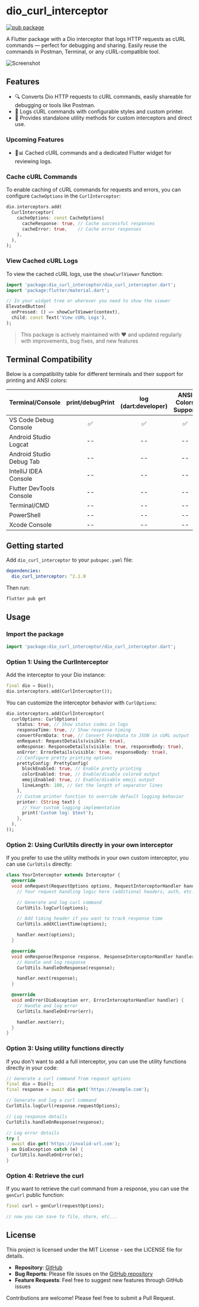 # dio_curl_interceptor

[![pub package](https://img.shields.io/pub/v/dio_curl_interceptor.svg)](https://pub.dev/packages/dio_curl_interceptor)

A Flutter package with a Dio interceptor that logs HTTP requests as cURL commands — perfect for debugging and sharing. Easily reuse the commands in Postman, Terminal, or any cURL-compatible tool.

![Screenshot](https://raw.githubusercontent.com/venhdev/dio_curl_interceptor/refs/heads/main/screenshots/image.png)

## Features

- 🔍 Converts Dio HTTP requests to cURL commands, easily shareable for debugging or tools like Postman.
- 📝 Logs cURL commands with configurable styles and custom printer.
- 🧰 Provides standalone utility methods for custom interceptors and direct use.

### Upcoming Features

- 💾📊 Cached cURL commands and a dedicated Flutter widget for reviewing logs.

### Cache cURL Commands

To enable caching of cURL commands for requests and errors, you can configure `CacheOptions` in the `CurlInterceptor`:

```dart
dio.interceptors.add(
  CurlInterceptor(
    cacheOptions: const CacheOptions(
      cacheResponse: true, // Cache successful responses
      cacheError: true,    // Cache error responses
    ),
  ),
);
```

### View Cached cURL Logs

To view the cached cURL logs, use the `showCurlViewer` function:

```dart
import 'package:dio_curl_interceptor/dio_curl_interceptor.dart';
import 'package:flutter/material.dart';

// In your widget tree or wherever you need to show the viewer
ElevatedButton(
  onPressed: () => showCurlViewer(context),
  child: const Text('View cURL Logs'),
);
```

> This package is actively maintained with ❤️ and updated regularly with improvements, bug fixes, and new features

## Terminal Compatibility

Below is a compatibility table for different terminals and their support for printing and ANSI colors:

| Terminal/Console | print/debugPrint | log (dart:developer) | ANSI Colors Support |
|------------------|:------------------------:|:----------------------------:|:-------------------:|
| VS Code Debug Console |✅|✅|✅|
| Android Studio Logcat | -- | -- | -- |
| Android Studio Debug Tab | -- | -- | -- |
| IntelliJ IDEA Console | -- | -- | -- |
| Flutter DevTools Console | -- | -- | -- |
| Terminal/CMD | -- | -- | -- |
| PowerShell | -- | -- | -- |
| Xcode Console | -- | -- | -- |

## Getting started

Add `dio_curl_interceptor` to your `pubspec.yaml` file:

```yaml
dependencies:
  dio_curl_interceptor: ^2.1.0
```

Then run:

```bash
flutter pub get
```

## Usage

### Import the package

```dart
import 'package:dio_curl_interceptor/dio_curl_interceptor.dart';
```

### Option 1: Using the CurlInterceptor

Add the interceptor to your Dio instance:

```dart
final dio = Dio();
dio.interceptors.add(CurlInterceptor());
```

You can customize the interceptor behavior with `CurlOptions`:

```dart
dio.interceptors.add(CurlInterceptor(
  curlOptions: CurlOptions(
    status: true, // Show status codes in logs
    responseTime: true, // Show response timing
    convertFormData: true, // Convert FormData to JSON in cURL output
    onRequest: RequestDetails(visible: true),
    onResponse: ResponseDetails(visible: true, responseBody: true),
    onError: ErrorDetails(visible: true, responseBody: true),
    // Configure pretty printing options
    prettyConfig: PrettyConfig(
      blockEnabled: true, // Enable pretty printing
      colorEnabled: true, // Enable/disable colored output
      emojiEnabled: true, // Enable/disable emoji output
      lineLength: 100, // Set the length of separator lines
    ),
    // Custom printer function to override default logging behavior
    printer: (String text) {
      // Your custom logging implementation
      print('Custom log: $text');
    },
  ),
));
```

### Option 2: Using CurlUtils directly in your own interceptor

If you prefer to use the utility methods in your own custom interceptor, you can use `CurlUtils` directly:

```dart
class YourInterceptor extends Interceptor {
  @override
  void onRequest(RequestOptions options, RequestInterceptorHandler handler) {
    // Your request handling logic here (additional headers, auth, etc.)

    // Generate and log curl command
    CurlUtils.logCurl(options);

    // Add timing header if you want to track response time
    CurlUtils.addXClientTime(options);

    handler.next(options);
  }

  @override
  void onResponse(Response response, ResponseInterceptorHandler handler) {
    // Handle and log response
    CurlUtils.handleOnResponse(response);

    handler.next(response);
  }

  @override
  void onError(DioException err, ErrorInterceptorHandler handler) {
    // Handle and log error
    CurlUtils.handleOnError(err);

    handler.next(err);
  }
}
```

### Option 3: Using utility functions directly

If you don't want to add a full interceptor, you can use the utility functions directly in your code:

```dart
// Generate a curl command from request options
final dio = Dio();
final response = await dio.get('https://example.com');

// Generate and log a curl command
CurlUtils.logCurl(response.requestOptions);

// Log response details
CurlUtils.handleOnResponse(response);

// Log error details
try {
  await dio.get('https://invalid-url.com');
} on DioException catch (e) {
  CurlUtils.handleOnError(e);
}
```

### Option 4: Retrieve the curl

If you want to retrieve the curl command from a response, you can use the `genCurl` public function:

```dart
final curl = genCurl(requestOptions);

// now you can save to file, share, etc...
```

## License

This project is licensed under the MIT License - see the LICENSE file for details.

- **Repository**: [GitHub](https://github.com/venhdev/dio_curl_interceptor)
- **Bug Reports**: Please file issues on the [GitHub repository](https://github.com/venhdev/dio_curl_interceptor/issues)
- **Feature Requests**: Feel free to suggest new features through GitHub issues

Contributions are welcome! Please feel free to submit a Pull Request.

